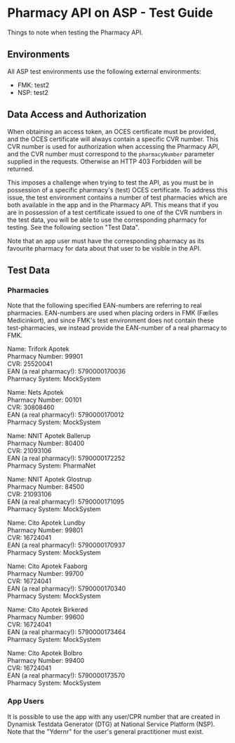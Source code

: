 # Pharmacy API on ASP - Test Guide

Things to note when testing the Pharmacy API.

## Environments

All ASP test environments use the following external environments:

- FMK: test2
- NSP: test2

## Data Access and Authorization

When obtaining an access token, an OCES certificate must be provided, and the OCES certificate will always contain a
specific CVR number. This CVR number is used for authorization when accessing the Pharmacy API, and the CVR number must
correspond to the `pharmacyNumber` parameter supplied in the requests. Otherwise an HTTP 403 Forbidden will be returned.

This imposes a challenge when trying to test the API, as you must be in possession of a specific pharmacy's (test) OCES
certificate. To address this issue, the test environment contains a number of test pharmacies which are both available
in the app and in the Pharmacy API. This means that if you are in possession of a test certificate issued to one of the
CVR numbers in the test data, you will be able to use the corresponding pharmacy for testing. See the following section
"Test Data".

Note that an app user must have the corresponding pharmacy as its favourite pharmacy for data about that user to be
visible in the API.

## Test Data

### Pharmacies

Note that the following specified EAN-numbers are referring to real pharmacies. EAN-numbers are used when placing orders in
FMK (Fælles Medicinkort), and since FMK's test environment does not contain these test-pharmacies, we instead provide the
EAN-number of a real pharmacy to FMK.

Name: Trifork Apotek\
Pharmacy Number: 99901\
CVR: 25520041\
EAN (a real pharmacy!): 5790000170036\
Pharmacy System: MockSystem

Name: Nets Apotek\
Pharmacy Number: 00101\
CVR: 30808460\
EAN (a real pharmacy!): 5790000170012\
Pharmacy System: MockSystem

Name: NNIT Apotek Ballerup\
Pharmacy Number: 80400\
CVR: 21093106\
EAN (a real pharmacy!): 5790000172252\
Pharmacy System: PharmaNet

Name: NNIT Apotek Glostrup\
Pharmacy Number: 84500\
CVR: 21093106\
EAN (a real pharmacy!): 5790000171095\
Pharmacy System: MockSystem

Name: Cito Apotek Lundby\
Pharmacy Number: 99801\
CVR: 16724041\
EAN (a real pharmacy!): 5790000170937\
Pharmacy System: MockSystem

Name: Cito Apotek Faaborg\
Pharmacy Number: 99700\
CVR: 16724041\
EAN (a real pharmacy!): 5790000170340\
Pharmacy System: MockSystem

Name: Cito Apotek Birkerød\
Pharmacy Number: 99600\
CVR: 16724041\
EAN (a real pharmacy!): 5790000173464\
Pharmacy System: MockSystem

Name: Cito Apotek Bolbro\
Pharmacy Number: 99400\
CVR: 16724041\
EAN (a real pharmacy!): 5790000173570\
Pharmacy System: MockSystem

### App Users

It is possible to use the app with any user/CPR number that are created in Dynamisk Testdata Generator (DTG) at National
Service Platform (NSP). Note that the "Ydernr" for the user's general practitioner must exist. 
